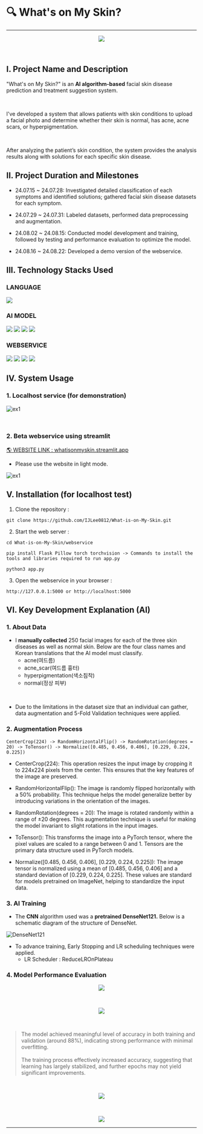 # 🔍 What's on My Skin?
---

<p align = "center">
    <img src = "https://github.com/user-attachments/assets/e4390186-4f22-48b4-9757-ce1a33562477">
</p>

<br>

## I. Project Name and Description

"What's on My Skin?" is an **AI algorithm-based** facial skin disease prediction and treatment suggestion system. 

<br>

I've developed a system that allows patients with skin conditions to upload a facial photo and determine whether their skin is normal, has acne, acne scars, or hyperpigmentation.

<br>

After analyzing the patient’s skin condition, the system provides the analysis results along with solutions for each specific skin disease.

## II. Project Duration and Milestones

- 24.07.15 ~ 24.07.28: Investigated detailed classification of each symptoms and identified solutions; gathered facial skin disease datasets for each symptom.

- 24.07.29 ~ 24.07.31: Labeled datasets, performed data preprocessing and augmentation.

- 24.08.02 ~ 24.08.15: Conducted model development and training, followed by testing and performance evaluation to optimize the model.

- 24.08.16 ~ 24.08.22: Developed a demo version of the webservice.

## III. Technology Stacks Used

### LANGUAGE
<img src="https://img.shields.io/badge/python-3776AB?style=for-the-badge&logo=python&logoColor=white"> 

### AI MODEL
<img src="https://img.shields.io/badge/PyTorch-EE4C2C?style=for-the-badge&logo=pytorch&logoColor=white">
<img src="https://img.shields.io/badge/NumPy-013243?style=for-the-badge&logo=numpy&logoColor=white">
<img src="https://img.shields.io/badge/Pandas-150458?style=for-the-badge&logo=pandas&logoColor=white">
<img src="https://img.shields.io/badge/scikit&ndash;learn-F7931E?style=for-the-badge&logo=scikitlearn&logoColor=white">

### WEBSERVICE
<img src="https://img.shields.io/badge/HTML5-E34F26?style=for-the-badge&logo=html5&logoColor=white">
<img src="https://img.shields.io/badge/css3-1572B6?style=for-the-badge&logo=css3&logoColor=white"> 
<img src="https://img.shields.io/badge/javascript-F7DF1E?style=for-the-badge&logo=javascript&logoColor=black"> 
<img src="https://img.shields.io/badge/flask-000000?style=for-the-badge&logo=flask&logoColor=white">

## IV. System Usage 

### 1. Localhost service (for demonstration)

![ex1](https://github.com/user-attachments/assets/a908bb23-7ff9-42d3-b92b-6726ee31bbb9)

<br> 

### 2. Beta webservice using streamlit

<a href = "https://whatisonmyskin.streamlit.app/">🌎 WEBSITE LINK : whatisonmyskin.streamlit.app</a>

- Please use the website in light mode.

![ex1](https://github.com/user-attachments/assets/05faf8e0-cab8-4245-9a6c-e38b97270b32)


## V. Installation (for localhost test)

1. Clone the repository :
```plaintext
git clone https://github.com/IJLee0812/What-is-on-My-Skin.git
```

2. Start the web server : 
```plaintext
cd What-is-on-My-Skin/webservice

pip install Flask Pillow torch torchvision -> Commands to install the tools and libraries required to run app.py

python3 app.py
```

3. Open the webservice in your browser : 
```plaintext
http://127.0.0.1:5000 or http://localhost:5000
```

## VI. Key Development Explanation (AI)

### 1. About Data
 - I **manually collected** 250 facial images for each of the three skin diseases as well as normal skin. Below are the four class names and Korean translations that the AI ​​model must classify.
    - acne(여드름)
    - acne_scar(여드름 흉터)
    - hyperpigmentation(색소침착)
    - normal(정상 피부)

<br>

 - Due to the limitations in the dataset size that an individual can gather, data augmentation and 5-Fold Validation techniques were applied. 
  
### 2. Augmentation Process

    CenterCrop(224) -> RandomHorizontalFlip() -> RandomRotation(degrees = 20) -> ToTensor() -> Normalize([0.485, 0.456, 0.406], [0.229, 0.224, 0.225])

- CenterCrop(224): This operation resizes the input image by cropping it to 224x224 pixels from the center. This ensures that the key features of the image are preserved.

- RandomHorizontalFlip(): The image is randomly flipped horizontally with a 50% probability. This technique helps the model generalize better by introducing variations in the orientation of the images.

- RandomRotation(degrees = 20): The image is rotated randomly within a range of ±20 degrees. This augmentation technique is useful for making the model invariant to slight rotations in the input images.

- ToTensor(): This transforms the image into a PyTorch tensor, where the pixel values are scaled to a range between 0 and 1. Tensors are the primary data structure used in PyTorch models.

- Normalize([0.485, 0.456, 0.406], [0.229, 0.224, 0.225]): The image tensor is normalized using a mean of [0.485, 0.456, 0.406] and a standard deviation of [0.229, 0.224, 0.225]. These values are standard for models pretrained on ImageNet, helping to standardize the input data.

### 3. AI Training

 - The **CNN** algorithm used was a **pretrained DenseNet121.** Below is a schematic diagram of the structure of DenseNet.

![DenseNet121](https://github.com/user-attachments/assets/a3c13fa8-83a2-4084-891a-2fd75f04247c)
 

- To advance training, Early Stopping and LR scheduling techniques were applied.
  - LR Scheduler : ReduceLROnPlateau 

### 4. Model Performance Evaluation

<p align = "center">
    <img src = "https://github.com/user-attachments/assets/d7248979-8ff7-4972-a4ce-30f887d339ee">
</p>

<br>

<p align = "center">
    <img src = "https://github.com/user-attachments/assets/fcfbf062-b8b0-4128-9f9b-bab09c85624c">
</p>

<br>

> The model achieved meaningful level of accuracy in both training and validation (around 88%), indicating strong performance with minimal overfitting. <br><br> The training process effectively increased accuracy, suggesting that learning has largely stabilized, and further epochs may not yield significant improvements.

<br>

<p align = "center">
    <img src = "https://github.com/user-attachments/assets/aca09be7-611e-453a-ab1b-064a14fb7367">
</p>

<br>

<p align = "center">
    <img src = "https://github.com/user-attachments/assets/477ce3cf-a8e2-4276-9d53-7b59c70f6293">
</p>

 ---

